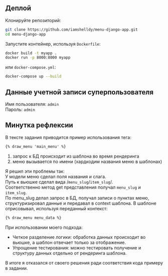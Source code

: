 ## Деплой

Клонируйте репозиторий:
```bash
git clone https://github.com/iamshelldy/menu-django-app.git
cd menu-django-app
```

Запустите контейнер, используя `Dockerfile`:
```bash
docker build -t myapp .
docker run -p 8000:8000 myapp
```
или `docker-compose.yml`:
```bash
docker-compose up --build
```

## Данные учетной записи суперпользователя

Имя пользователя: `admin`\
Пароль: `admin`

## Минутка рефлексии

В тексте задания приводится пример использования тега:
```html
{% draw_menu 'main_menu' %}
```
1) запрос к БД происходит из шаблона во время рендеринга
2) меню вызывается по имени (хардкодим названия меню в шаблонах)

Я решил эти проблемы так:\
У модели меню сделал поля названия и слага.\
Путь к вьюшке сделал вида /`menu_slug`/`item_slug`/.\
Соответственно метод get представления получал `menu_slug` и `item_slug`.\
По menu_slug делал запрос в БД, получал записи о пунктах меню, структуризировал данные и передавал в context шаблона.
В шаблоне отрисовывал, используя переданный контекст:
```html
{% draw_menu menu_data %}
```
При использовании моего подхода:
* Четкое разделение логики: обработка данных происходит во вьюшке, а шаблон отвечает только за отображение.
* Упрощение тестирования: можно тестировать получение и структуру данных отдельно от рендеринга шаблона.

В итоге я отказался от своего решения ради соответствия кода примеру в задании.
